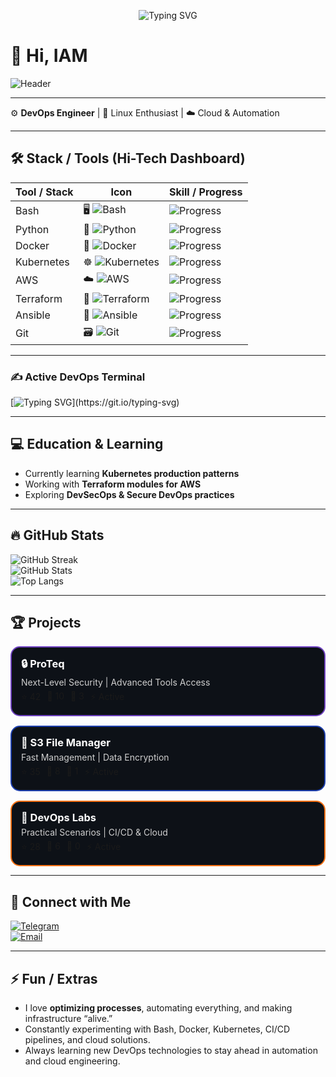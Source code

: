 <p align="center">
  <img src="https://readme-typing-svg.demolab.com?font=Fira+Code&weight=800&size=30&duration=4000&pause=1000&color=39FF14&center=true&vCenter=true&random=false&width=600&height=80&lines=Welcome+to+my+DevOps+Realm!;Innovating+with+Containers;Automating+the+Future;Cloud+Native+Wizard;Infrastructure+as+Code+Artist" alt="Typing SVG" />
</p>

# 👋 Hi, IAM
![Header](https://capsule-render.vercel.app/api?type=waving&rounded=true&color=gradient&height=220&section=header&text=Creator/Eversor&fontSize=60&fontAlignY=35&animation=fade&duration=30000&desc=DevOps%20Engineer%20%7C%20Cloud%20Architect%20%7C%20Automation%20Expert&descSize=20&descAlignY=55&backgroundColor=0d1117)


---

⚙️ **DevOps Engineer** | 🐧 Linux Enthusiast | ☁️ Cloud & Automation  

---

## 🛠️ Stack / Tools (Hi-Tech Dashboard)

| Tool / Stack      | Icon | Skill / Progress |
|------------------|------|----------------|
| Bash             | 🖥️ ![Bash](https://img.shields.io/badge/Bash-4EAA25?style=for-the-badge&logo=gnu-bash&logoColor=white) | ![Progress](https://progress-bar.dev/85/?color=00FFCC&style=flat-square) |
| Python           | 🐍 ![Python](https://img.shields.io/badge/Python-3776AB?style=for-the-badge&logo=python&logoColor=white) | ![Progress](https://progress-bar.dev/90/?color=3776AB&style=flat-square) |
| Docker           | 🐳 ![Docker](https://img.shields.io/badge/Docker-2496ED?style=for-the-badge&logo=docker&logoColor=white) | ![Progress](https://progress-bar.dev/95/?color=2496ED&style=flat-square) |
| Kubernetes       | ☸️ ![Kubernetes](https://img.shields.io/badge/Kubernetes-326CE5?style=for-the-badge&logo=kubernetes&logoColor=white) | ![Progress](https://progress-bar.dev/90/?color=326CE5&style=flat-square) |
| AWS              | ☁️ ![AWS](https://img.shields.io/badge/AWS-FF9900?style=for-the-badge&logo=amazon-aws&logoColor=white) | ![Progress](https://progress-bar.dev/80/?color=FF9900&style=flat-square) |
| Terraform        | 🔧 ![Terraform](https://img.shields.io/badge/Terraform-623CE4?style=for-the-badge&logo=terraform&logoColor=white) | ![Progress](https://progress-bar.dev/75/?color=623CE4&style=flat-square) |
| Ansible          | 🤖 ![Ansible](https://img.shields.io/badge/Ansible-EE0000?style=for-the-badge&logo=ansible&logoColor=white) | ![Progress](https://progress-bar.dev/70/?color=EE0000&style=flat-square) |
| Git              | 🗃️ ![Git](https://img.shields.io/badge/Git-F05032?style=for-the-badge&logo=git&logoColor=white) | ![Progress](https://progress-bar.dev/95/?color=F05032&style=flat-square) |

---

### ✍️ Active DevOps Terminal
[![Typing SVG](https://readme-typing-svg.demolab.com?font=Fira+Code&pause=1000&color=00F7FF&width=600&lines=Deploying+containers...;Monitoring+clusters...;Securing+cloud...)](https://git.io/typing-svg)

---

## 💻 Education & Learning
- Currently learning **Kubernetes production patterns**  
- Working with **Terraform modules for AWS**  
- Exploring **DevSecOps & Secure DevOps practices**  

---

## 🔥 GitHub Stats
![GitHub Streak](https://streak-stats.demolab.com/?user=Guido737&theme=dark&hide_border=true&width=400&height=180)  
![GitHub Stats](https://github-readme-stats.vercel.app/api?username=Guido737&show_icons=true&theme=dark&hide_border=true&width=400&height=180)  
![Top Langs](https://github-readme-stats.vercel.app/api/top-langs/?username=Guido737&layout=compact&theme=dark&hide_border=true&width=400&height=180)  

---
## 🏆 Projects

<div align="left" style="display:flex; flex-direction: column; gap: 15px; max-width: 600px;">

<!-- ProTeq -->
<div style="border: 2px solid #6f42c1; border-radius: 15px; padding: 15px; background: #0d1117;">
  <h3 style="margin:0; color:#ffffff;">🔒 ProTeq</h3>
  <p style="margin:5px 0; color:#cfcfcf;">Next-Level Security | Advanced Tools Access</p>
  <div style="display:flex; gap:10px; margin-top:5px;">
    <span>⭐ 42</span>
    <span>🍴 10</span>
    <span>🐛 3</span>
    <span>⚡ Active</span>
  </div>
</div>

<!-- S3 File Manager -->
<div style="border: 2px solid #1e40af; border-radius: 15px; padding: 15px; background: #0d1117;">
  <h3 style="margin:0; color:#ffffff;">📁 S3 File Manager</h3>
  <p style="margin:5px 0; color:#cfcfcf;">Fast Management | Data Encryption</p>
  <div style="display:flex; gap:10px; margin-top:5px;">
    <span>⭐ 35</span>
    <span>🍴 8</span>
    <span>🐛 1</span>
    <span>⚡ Active</span>
  </div>
</div>

<!-- DevOps Labs -->
<div style="border: 2px solid #f97316; border-radius: 15px; padding: 15px; background: #0d1117;">
  <h3 style="margin:0; color:#ffffff;">🧪 DevOps Labs</h3>
  <p style="margin:5px 0; color:#cfcfcf;">Practical Scenarios | CI/CD & Cloud</p>
  <div style="display:flex; gap:10px; margin-top:5px;">
    <span>⭐ 28</span>
    <span>🍴 6</span>
    <span>🐛 0</span>
    <span>⚡ Active</span>
  </div>
</div>

</div>

---

## 🤝 Connect with Me
[![Telegram](https://img.shields.io/badge/Telegram-blue?logo=telegram&logoColor=white)](https://t.me/Creator/Eversor/Satus/Finis)  
[![Email](https://img.shields.io/badge/Email-red?logo=gmail&logoColor=white)](mailto:secretmarsel@gmail.com)  

---

## ⚡ Fun / Extras
- I love **optimizing processes**, automating everything, and making infrastructure “alive.”  
- Constantly experimenting with Bash, Docker, Kubernetes, CI/CD pipelines, and cloud solutions.  
- Always learning new DevOps technologies to stay ahead in automation and cloud engineering.


